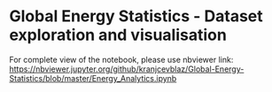 # Global Energy Statistics - Dataset exploration and visualisation
For complete view of the notebook, please use nbviewer link: https://nbviewer.jupyter.org/github/kranjcevblaz/Global-Energy-Statistics/blob/master/Energy_Analytics.ipynb
